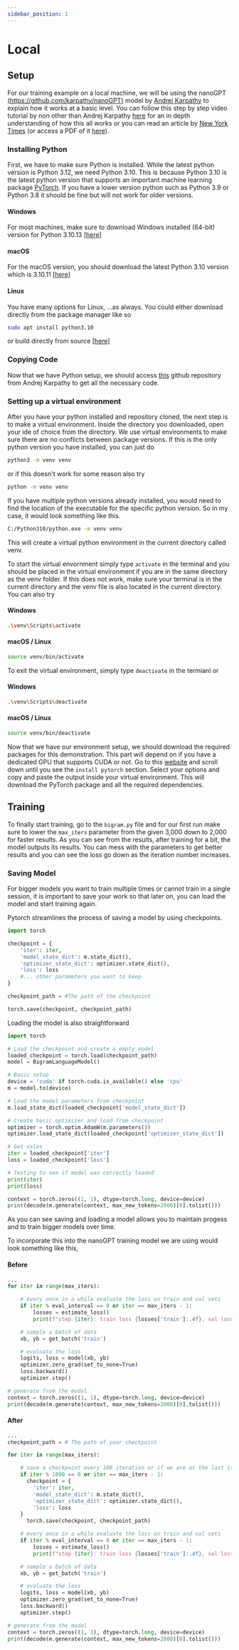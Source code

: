 ```yaml
---
sidebar_position: 1
---
```


# Local

## Setup

For our training example on a local machine, we will be using the nanoGPT [(https://github.com/karpathy/nanoGPT)](https://github.com/karpathy/nanoGPT) model by [Andrej Karpathy](https://karpathy.ai/) to explain how it works at a basic level. You can follow this step by step video tutorial by non other than Andrej Karpathy [here](https://www.youtube.com/watch?v=kCc8FmEb1nY) for an in depth understanding of how this all works or you can read an article by [New York Times](https://www.nytimes.com/interactive/2023/04/26/upshot/gpt-from-scratch.html) (or access a PDF of it [here](https://courses.cs.washington.edu/courses/cse473/23sp/uwnetid/lit/Let_Us_GPT.pdf)).

### Installing Python

First, we have to make sure Python is installed. While the latest python version is Python 3.12, we need Python 3.10. This is because Python 3.10 is the latest python version that supports an important machine learning package [PyTorch](https://pytorch.org/). If you have a lower version python such as Python 3.9 or Python 3.8 it should be fine but will not work for older versions.

#### Windows

For most machines, make sure to download Windows installed (64-bit) version for Python 3.10.13 [[here]](https://www.python.org/downloads/windows/)

#### macOS

For the macOS version, you should download the latest Python 3.10 version which is 3.10.11 [[here]](https://www.python.org/downloads/macos/)

#### Linux

You have many options for Linux, ...as always. You could either download directly from the package manager like so

```bash
sudo apt install python3.10
```

or build directly from source [[here]](https://www.python.org/downloads/source/)

### Copying Code

Now that we have Python setup, we should access [this](https://github.com/karpathy/ng-video-lecture/tree/master) github repository from Andrej Karpathy to get all the necessary code.

### Setting up a virtual environment

After you have your python installed and repository cloned, the next step is to make a virtual environment. Inside the directory you downloaded, open your ide of choice from the directory. We use virtual environments to make sure there are no conflicts between package versions. If this is the only python version you have installed, you can just do

```bash
python3 -m venv venv
```

or if this doesn't work for some reason also try

```bash
python -m venv venv
```

If you have multiple python versions already installed, you would need to find the location of the executable for the specific python version. So in my case, it would look something like this.

```bash
C:/Python310/python.exe -m venv venv
```

This will create a virtual python environment in the current directory called venv.

To start the virtual envornment simply type ```activate``` in the terminal and you should be placed in the virtual environment if you are in the same directory as the venv folder. If this does not work, make sure your terminal is in the current directory and the venv file is also located in the current directory. You can also try

#### Windows

```bash
.\venv\Scripts\activate
```

#### macOS / Linux

```bash
source venv/bin/activate
```

To exit the virtual environment, simply type ```deactivate``` in the termianl or

#### Windows

```bash
.\venv\Scripts\deactivate
```

#### macOS / Linux

```bash
source venv/bin/deactivate
```

Now that we have our environment setup, we should download the required packages for this demonstration. This part will depend on if you have a dedicated GPU that supports CUDA or not. Go to this [website](https://pytorch.org/) and scroll down until you see the ```install pytorch``` section. Select your options and copy and paste the output inside your virtual environment. This will download the PyTorch package and all the required dependencies.

## Training

To finally start training, go to the ```bigram.py``` file and for our first run make sure to lower the ```max_iters``` parameter from the given 3,000 down to 2,000 for faster results. As you can see from the results, after training for a bit, the model outputs its results. You can mess with the parameters to get better results and you can see the loss go down as the iteration number increases.

### Saving Model

For bigger models you want to train multiple times or cannot train in a single session, it is important to save your work so that later on, you can load the model and start training again.

Pytorch streamlines the process of saving a model by using checkpoints.

```py
import torch

checkpoint = {
    'iter': iter,
    'model_state_dict': m.state_dict(),
    'optimizer_state_dict': optimizer.state_dict(),
    'loss': loss
    #... other parameters you want to keep
}

checkpoint_path = #The path of the checkpoint

torch.save(checkpoint, checkpoint_path)
```

Loading the model is also straightforward

```py
import torch

# Load the checkpoint and create a empty model
loaded_checkpoint = torch.load(checkpoint_path)
model = BigramLanguageModel()

# Basic setup
device = 'cuda' if torch.cuda.is_available() else 'cpu'
m = model.to(device)

# Load the model parameters from checkpoint
m.load_state_dict(loaded_checkpoint['model_state_dict'])

# Create basic optimizer and load from checkpoint
optimizer = torch.optim.AdamW(m.parameters())
optimizer.load_state_dict(loaded_checkpoint['optimizer_state_dict'])

# Get vales
iter = loaded_checkpoint['iter']
loss = loaded_checkpoint['loss']

# Testing to see if model was correctly loaded
print(iter)
print(loss)

context = torch.zeros((1, 1), dtype=torch.long, device=device)
print(decode(m.generate(context, max_new_tokens=2000)[0].tolist()))
```

As you can see saving and loading a model allows you to maintain progess and to train bigger models over time.

To incorporate this into the nanoGPT training model we are using would look something like this,

#### Before

```py
...
for iter in range(max_iters):

    # every once in a while evaluate the loss on train and val sets
    if iter % eval_interval == 0 or iter == max_iters - 1:
        losses = estimate_loss()
        print(f"step {iter}: train loss {losses['train']:.4f}, val loss {losses['val']:.4f}")

    # sample a batch of data
    xb, yb = get_batch('train')

    # evaluate the loss
    logits, loss = model(xb, yb)
    optimizer.zero_grad(set_to_none=True)
    loss.backward()
    optimizer.step()

# generate from the model
context = torch.zeros((1, 1), dtype=torch.long, device=device)
print(decode(m.generate(context, max_new_tokens=2000)[0].tolist()))
```

#### After

```py
...
checkpoint_path = # The path of your checkpoint

for iter in range(max_iters):

    # save a checkpoint every 100 iteration or if we are at the last iteration
    if iter % 1000 == 0 or iter == max_iters - 1:
      checkpoint = {
        'iter': iter,
        'model_state_dict': m.state_dict(),
        'optimizer_state_dict': optimizer.state_dict(),
        'loss': loss
    }
      torch.save(checkpoint, checkpoint_path)

    # every once in a while evaluate the loss on train and val sets
    if iter % eval_interval == 0 or iter == max_iters - 1:
        losses = estimate_loss()
        print(f"step {iter}: train loss {losses['train']:.4f}, val loss {losses['val']:.4f}")

    # sample a batch of data
    xb, yb = get_batch('train')

    # evaluate the loss
    logits, loss = model(xb, yb)
    optimizer.zero_grad(set_to_none=True)
    loss.backward()
    optimizer.step()

# generate from the model
context = torch.zeros((1, 1), dtype=torch.long, device=device)
print(decode(m.generate(context, max_new_tokens=2000)[0].tolist()))
```
